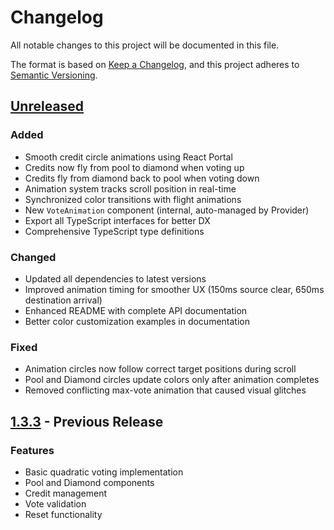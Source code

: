 # Changelog

All notable changes to this project will be documented in this file.

The format is based on [Keep a Changelog](https://keepachangelog.com/en/1.0.0/),
and this project adheres to [Semantic Versioning](https://semver.org/spec/v2.0.0.html).

## [Unreleased]

### Added

- Smooth credit circle animations using React Portal
- Credits now fly from pool to diamond when voting up
- Credits fly from diamond back to pool when voting down
- Animation system tracks scroll position in real-time
- Synchronized color transitions with flight animations
- New `VoteAnimation` component (internal, auto-managed by Provider)
- Export all TypeScript interfaces for better DX
- Comprehensive TypeScript type definitions

### Changed

- Updated all dependencies to latest versions
- Improved animation timing for smoother UX (150ms source clear, 650ms destination arrival)
- Enhanced README with complete API documentation
- Better color customization examples in documentation

### Fixed

- Animation circles now follow correct target positions during scroll
- Pool and Diamond circles update colors only after animation completes
- Removed conflicting max-vote animation that caused visual glitches

## [1.3.3] - Previous Release

### Features

- Basic quadratic voting implementation
- Pool and Diamond components
- Credit management
- Vote validation
- Reset functionality

[Unreleased]: https://github.com/civicbase/quadratic-vote/compare/v1.3.3...HEAD
[1.3.3]: https://github.com/civicbase/quadratic-vote/releases/tag/v1.3.3
